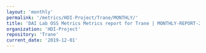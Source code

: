 ```yaml
---
layout: 'monthly'
permalink: '/metrics/HDI-Project/Trane/MONTHLY/'
title: 'DAI Lab OSS Metrics Metrics report for Trane | MONTHLY-REPORT-2019-12-01'
organization: 'HDI-Project'
repository: 'Trane'
current_date: '2019-12-01'
---
```

